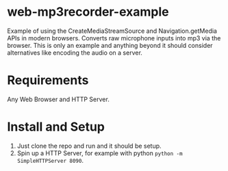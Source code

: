 # web-mp3recorder-example
Example of using the CreateMediaStreamSource and Navigation.getMedia APIs in modern browsers. Converts raw microphone inputs into mp3 via the browser. This is only an example and anything beyond it should consider alternatives like encoding the audio on a server.


# Requirements

Any Web Browser and HTTP Server.

# Install and Setup

1. Just clone the repo and run and it should be setup.
2. Spin up a HTTP Server, for example with python `python -m SimpleHTTPServer 8090`.


